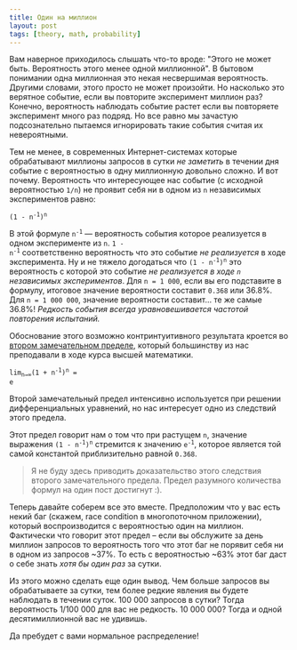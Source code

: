 ```yaml
---
title: Один на миллион
layout: post
tags: [theory, math, probability]
---
```

Вам наверное приходилось слышать что-то вроде: "Этого не может быть. Вероятность этого менее одной миллионной". В бытовом понимании одна миллионная это некая несвершимая вероятность. Другими словами, этого просто не может произойти. Но насколько это вeрятное событие, если вы повторите эксперимент миллион раз? Конечно, вероятность наблюдать событие растет если вы повторяете эксперимент много раз подряд. Но все равно мы зачастую подсознательно пытаемся игнорировать такие события считая их невероятными.

Тем не менее, в современных Интернет-системах которые обрабатывают миллионы запросов в сутки _не заметить_ в течении дня событие с вероятностью в одну миллионную довольно сложно. И вот почему. Вероятность что интересующее нас событие (с исходной вероятностью <code>1/n</code>) не проявит себя ни в одном из <code>n</code> независимых экспериментов равно:

<code>(1 - n<sup>-1</sup>)<sup>n</sup></code>

В этой формуле <code>n<sup>-1</sup></code> — вероятность события которое реализуется в одном эксперименте из <code>n</code>. <code>1 - n<sup>-1</sup></code> соответственно вероятность что это событие _не реализуется_ в ходе эксперимента. Ну и не тяжело догодаться что <code>(1 - n<sup>-1</sup>)<sup>n</sup></code> это вероятность с которой это событие _не реализуется в ходе <code>n</code> независимых экспериментов_. Для <code>n = 1 000</code>, если вы его подставите в формулу, итоговое значение вероятности составит <code>0.368</code> или 36.8%. Для <code>n = 1 000 000</code>, значение вероятности составит... те же самые 36.8%! _Редкость события всегда уравновешивается частотой повторения испытаний._

Обоснование этого возможно контринтуитивного результата кроется во [втором замечательном пределе][ref-lim], который большинству из нас преподавали в ходе курса высшей математики.

<code>lim<sub>n→∞</sub>(1 + n<sup>-1</sup>)<sup>n</sup> = e</code>

Второй замечательный предел интенсивно используется при решении дифференциальных уравнений, но нас интересует одно из следствий этого предела.

Этот предел говорит нам о том что при растущем <code>n</code>, значение выражения <code>(1 - n<sup>-1</sup>)<sup>n</sup></code> стремится к значению <code>e<sup>-1</code>, которое является той самой константой приблизительно равной <code>0.368</code>.

> Я не буду здесь приводить доказательство этого следствия второго замечательного предела. Предел разумного количества формул на один пост достигнут :).

Теперь давайте соберем все это вместе. Предположим что у вас есть некий баг (скажем, race condition в многопоточном приложении), который воспроизводится с вероятностью один на миллион. Фактически что говорит этот предел – если вы обслужите за день миллион запросов то вероятность того что этот баг не порявит себя ни в одном из запросов ~37%. То есть с вероятностью ~63% этот баг даст о себе знать _хотя бы один раз_ за сутки.

Из этого можно сделать еще один вывод. Чем больше запросов вы обрабатываете за сутки, тем более редкие явления вы будете наблюдать в течении суток. 100 000 запросов в сутки? Тогда вероятность 1/100 000 для вас не редкость. 10 000 000? Тогда и одной десятимиллионной вас не удивишь.

Да пребудет с вами нормальное распределение!

[ref-lim]: http://ru.wikipedia.org/wiki/Замечательные_пределы#.D0.92.D1.82.D0.BE.D1.80.D0.BE.D0.B9_.D0.B7.D0.B0.D0.BC.D0.B5.D1.87.D0.B0.D1.82.D0.B5.D0.BB.D1.8C.D0.BD.D1.8B.D0.B9_.D0.BF.D1.80.D0.B5.D0.B4.D0.B5.D0.BB